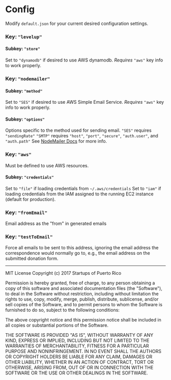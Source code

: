 # Config
Modify `default.json` for your current desired configuration settings.

### Key: `"levelup"`
#### Subkey: `"store"`
Set to `"dynamodb"` if desired to use AWS dynamodb. *Requires* `"aws"` key info to work properly.


### Key: `"nodemailer"`
#### Subkey: `"method"`
Set to `"SES"` if desired to use AWS Simple Email Service. *Requires* `"aws"` key info to work properly.

#### Subkey: `"options"`
Options specific to the method used for sending email.
`"SES"` requires `"sendingRate"`
`"SMTP"` requires `"host"`, `"port"`, `"secure"`, `"auth.user"`, and `"auth.path"`
See [NodeMailer Docs](https://nodemailer.com/) for more info.


### Key: `"aws"`
Must be defined to use AWS resources.
#### Subkey: `"credentials"`
Set to `"file"` if loading credentials from `~/.aws/credentials`
Set to `"iam"` if loading credentials from the IAM assigned to the running EC2 instance (default for production).


### Key: `"fromEmail"`
Email address as the "from" in generated emails


### Key: `"testToEmail"`
Force all emails to be sent to this address, ignoring the email address the correspondence would normally go to, e.g., the email address on the submitted donation form.

---
MIT License
Copyright (c) 2017 Startups of Puerto Rico

Permission is hereby granted, free of charge, to any person obtaining a copy of this software and associated documentation files (the "Software"), to deal in the Software without restriction, including without limitation the rights to use, copy, modify, merge, publish, distribute, sublicense, and/or sell copies of the Software, and to permit persons to whom the Software is furnished to do so, subject to the following conditions:

The above copyright notice and this permission notice shall be included in all copies or substantial portions of the Software.

THE SOFTWARE IS PROVIDED "AS IS", WITHOUT WARRANTY OF ANY KIND, EXPRESS OR IMPLIED, INCLUDING BUT NOT LIMITED TO THE WARRANTIES OF MERCHANTABILITY, FITNESS FOR A PARTICULAR PURPOSE AND NONINFRINGEMENT. IN NO EVENT SHALL THE AUTHORS OR COPYRIGHT HOLDERS BE LIABLE FOR ANY CLAIM, DAMAGES OR OTHER LIABILITY, WHETHER IN AN ACTION OF CONTRACT, TORT OR OTHERWISE, ARISING FROM, OUT OF OR IN CONNECTION WITH THE SOFTWARE OR THE USE OR OTHER DEALINGS IN THE SOFTWARE.